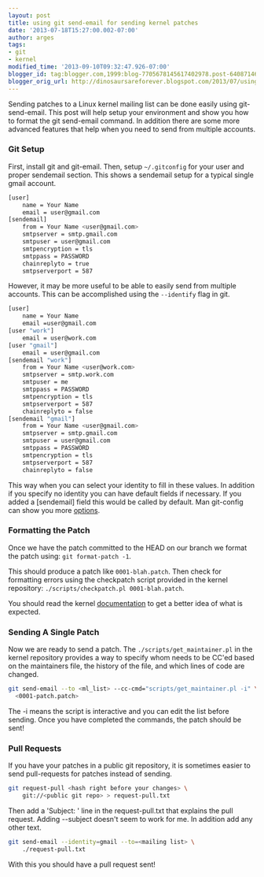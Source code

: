 ```yaml
---
layout: post
title: using git send-email for sending kernel patches
date: '2013-07-18T15:27:00.002-07:00'
author: arges
tags:
- git
- kernel
modified_time: '2013-09-10T09:32:47.926-07:00'
blogger_id: tag:blogger.com,1999:blog-7705678145617402978.post-6408714617303780462
blogger_orig_url: http://dinosaursareforever.blogspot.com/2013/07/using-git-send-email-for-sending-kernel.html
---
```


Sending patches to a Linux kernel mailing list can be done easily using
git-send-email. This post will help setup your environment and show you how to
format the git send-email command. In addition there are some more advanced
features that help when you need to send from multiple accounts.

### Git Setup

First, install git and git-email. Then, setup ```~/.gitconfig``` for your user
and proper sendemail section. This shows a sendemail setup for a typical single
gmail account.

```bash
[user]  
    name = Your Name
    email = user@gmail.com  
[sendemail]
    from = Your Name <user@gmail.com>
    smtpserver = smtp.gmail.com
    smtpuser = user@gmail.com
    smtpencryption = tls
    smtppass = PASSWORD
    chainreplyto = true
    smtpserverport = 587
```

However, it may be more useful to be able to easily send from multiple accounts.
This can be accomplished using the ```--identify``` flag in git.

```bash
[user]
    name = Your Name
    email =user@gmail.com
[user "work"]
    email = user@work.com
[user "gmail"]
    email = user@gmail.com
[sendemail "work"]
    from = Your Name <user@work.com>
    smtpserver = smtp.work.com
    smtpuser = me
    smtppass = PASSWORD
    smtpencryption = tls
    smtpserverport = 587
    chainreplyto = false
[sendemail "gmail"]
    from = Your Name <user@gmail.com>
    smtpserver = smtp.gmail.com
    smtpuser = user@gmail.com
    smtppass = PASSWORD
    smtpencryption = tls
    smtpserverport = 587
    chainreplyto = false
```

This way when you can select your identity to fill in these values. In addition
if you specify no identity you can have default fields if necessary. If you
added a [sendemail] field this would be called by default. Man git-config can
show you more [options][2].

### Formatting the Patch

Once we have the patch committed to the HEAD on our branch we format the patch
using: ```git format-patch -1```.

This should produce a patch like ```0001-blah.patch```.
Then check for formatting errors using the checkpatch script provided in the
kernel repository: ```./scripts/checkpatch.pl 0001-blah.patch```.

You should read the kernel [documentation][3] to get a better idea of what is
expected.

### Sending A Single Patch

Now we are ready to send a patch. The ```./scripts/get_maintainer.pl``` in the kernel
repository provides a way to specify whom needs to be CC'ed based on the
maintainers file, the history of the file, and which lines of code are changed.


```bash
git send-email --to <ml_list> --cc-cmd="scripts/get_maintainer.pl -i" \
  <0001-patch.patch>
```

The -i means the script is interactive and you can edit the list before sending.
Once you have completed the commands, the patch should be sent!

### Pull Requests

If you have your patches in a public git repository, it is sometimes easier to
send pull-requests for patches instead of sending.

```bash
git request-pull <hash right before your changes> \
    git://<public git repo> > request-pull.txt
```

Then add a 'Subject: ' line in the request-pull.txt that explains the pull
request. Adding --subject doesn't seem to work for me. In addition add any other
text.

```bash
git send-email --identity=gmail --to=<mailing list> \
    ./request-pull.txt
```

With this you should have a pull request sent!

[1]: http://git-scm.com/docs/git-send-email
[2]: http://git-scm.com/docs/git-config
[3]: https://www.kernel.org/doc/Documentation/SubmittingPatches
[4]: http://git-scm.com/docs/gitcredentials.html

